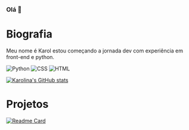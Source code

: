 ### Olá 👋

# Biografia
Meu nome é Karol estou começando a jornada dev com experiência em front-end e python.

![Python](https://img.shields.io/badge/Python-FFD43B?style=for-the-badge&logo=python&logoColor=blue)
![CSS](https://img.shields.io/badge/CSS3-1572B6?style=for-the-badge&logo=css3&logoColor=white)
![HTML](https://img.shields.io/badge/HTML5-E34F26?style=for-the-badge&logo=html5&logoColor=white)

[![Karolina's GitHub stats](https://github-readme-stats.vercel.app/api?username=karolinavictoria&theme=radical)](https://github.com/karolinavictoria/github-readme-stats)

# Projetos

[![Readme Card](https://github-readme-stats.vercel.app/api/pin/?username=karolinavictoria&repo=karolinavictoria.github.io)](https://github.com/karolinavictoria/github-readme-stats)
